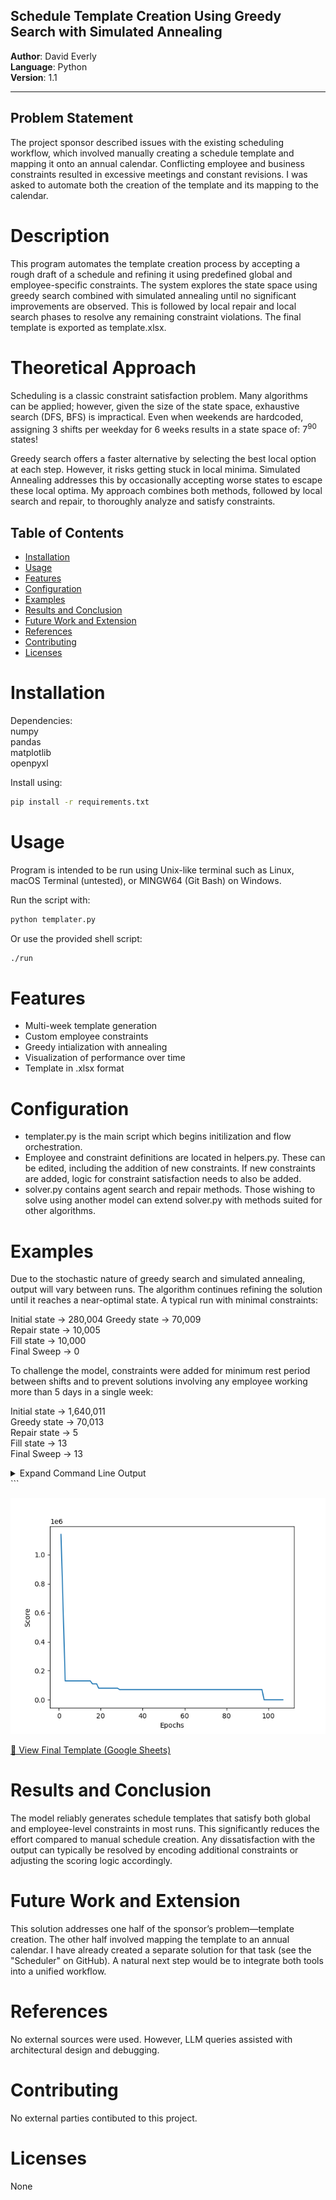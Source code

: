 ## Schedule Template Creation Using Greedy Search with Simulated Annealing

**Author**: David Everly  
**Language**: Python  
**Version**: 1.1   

---

## Problem Statement  
The project sponsor described issues with the existing scheduling workflow, which involved manually creating a schedule template and mapping it onto an annual calendar. Conflicting employee and business constraints resulted in excessive meetings and constant revisions. I was asked to automate both the creation of the template and its mapping to the calendar. 
  
# Description  
This program automates the template creation process by accepting a rough draft of a schedule and refining it using predefined global and employee-specific constraints. The system explores the state space using greedy search combined with simulated annealing until no significant improvements are observed. This is followed by local repair and local search phases to resolve any remaining constraint violations. The final template is exported as template.xlsx.

# Theoretical Approach
Scheduling is a classic constraint satisfaction problem. Many algorithms can be applied; however, given the size of the state space, exhaustive search (DFS, BFS) is impractical. Even when weekends are hardcoded, assigning 3 shifts per weekday for 6 weeks results in a state space of: 7<sup>90</sup> states!  

Greedy search offers a faster alternative by selecting the best local option at each step. However, it risks getting stuck in local minima. Simulated Annealing addresses this by occasionally accepting worse states to escape these local optima. My approach combines both methods, followed by local search and repair, to thoroughly analyze and satisfy constraints.

## Table of Contents
- [Installation](#installation)
- [Usage](#usage)
- [Features](#features)
- [Configuration](#configuration)
- [Examples](#examples)
- [Results and Conclusion](#results-and-conclusion)
- [Future Work and Extension](#future-work-and-extension)
- [References](#references)
- [Contributing](#contributing)
- [Licenses](#licenses)

# Installation
Dependencies:   
numpy  
pandas  
matplotlib  
openpyxl  

Install using:  
```bash
pip install -r requirements.txt  
```  

# Usage
Program is intended to be run using Unix-like terminal such as Linux, macOS Terminal (untested), or MINGW64 (Git Bash) on Windows.  

Run the script with: 
```bash 
python templater.py 
```  
Or use the provided shell script:    
```bash
./run  
```

# Features  
- Multi-week template generation  
- Custom employee constraints  
- Greedy intialization with annealing  
- Visualization of performance over time  
- Template in .xlsx format  

# Configuration  
- templater.py is the main script which begins initilization and flow orchestration.  
- Employee and constraint definitions are located in helpers.py.  These can be edited, including the addition of new constraints.  If new constraints are added, logic for constraint satisfaction needs to also be added.
- solver.py contains agent search and repair methods. Those wishing to solve using another model can extend solver.py with methods suited for other algorithms.  

# Examples  
Due to the stochastic nature of greedy search and simulated annealing, output will vary between runs. The algorithm continues refining the solution until it reaches a near-optimal state. A typical run with minimal constraints:    

Initial state -> 280,004 
Greedy state  -> 70,009  
Repair state  -> 10,005  
Fill state    -> 10,000  
Final Sweep   -> 0  

To challenge the model, constraints were added for minimum rest period between shifts and to prevent solutions involving any employee working more than 5 days in a single week:  

Initial state -> 1,640,011  
Greedy state  -> 70,013  
Repair state  -> 5   
Fill state    -> 13  
Final Sweep   -> 13  

<details>
<summary>Expand Command Line Output</summary>

```text  
$ ./run
Total required shifts over 6 weeks: 99 (Total Hours: 1188)
Total available hours from staff: 1560.0
✅ Staff-hour capacity seems sufficient.
Week: 0
Day 0: Josh,Britt | Night: Ashley
Day 1: Britt,UNFILLED | Night: Megan
Day 2: Kati,UNFILLED | Night: Liz
Day 3: Josh,Britt | Night: Ashley
Day 4: Josh,UNFILLED | Night: Ashley
Day 5: David,Kati | Night: Liz
Day 6: David,Kati | Night: Liz
Week: 1
Day 0: Kati,Britt | Night: Liz
Day 1: Britt,UNFILLED | Night: Josh
Day 2: David,Megan | Night: Ashley
Day 3: Kati,Britt | Night: Liz
Day 4: Kati,UNFILLED | Night: Liz
Day 5: Megan,UNFILLED | Night: Ashley
Day 6: Megan,UNFILLED | Night: Ashley
Week: 2
Day 0: Megan,Britt | Night: Ashley
Day 1: Britt,UNFILLED | Night: Megan
Day 2: Josh,UNFILLED | Night: Liz
Day 3: Megan,Britt | Night: Ashley
Day 4: Megan,UNFILLED | Night: Ashley
Day 5: David,Josh | Night: Liz
Day 6: David,Josh | Night: Liz
Week: 3
Day 0: Josh,Megan | Night: Liz
Day 1: Kati,UNFILLED | Night: Megan
Day 2: David,Britt | Night: Ashley
Day 3: Josh,Megan | Night: Liz
Day 4: Josh,UNFILLED | Night: Liz
Day 5: Britt,UNFILLED | Night: Ashley
Day 6: Britt,UNFILLED | Night: Ashley
Week: 4
Day 0: Britt,Kati | Night: Ashley
Day 1: Kati,UNFILLED | Night: Josh
Day 2: Megan,UNFILLED | Night: Liz
Day 3: Britt,Josh | Night: Ashley
Day 4: Britt,UNFILLED | Night: Ashley
Day 5: David,Megan | Night: Liz
Day 6: David,Megan | Night: Liz
Week: 5
Day 0: Megan,Britt | Night: Liz
Day 1: Britt,UNFILLED | Night: Megan
Day 2: David,Josh | Night: Ashley
Day 3: Megan,Britt | Night: Liz
Day 4: Megan,UNFILLED | Night: Liz
Day 5: Josh,UNFILLED | Night: Ashley
Day 6: Josh,UNFILLED | Night: Ashley

Starting Score: 1640011     
Starting greedy initialization…
-----------------Greedy Phase Complete--------------    
Greedy best state
Week: 0
Day 0: Megan,Britt | Night: Ashley
Day 1: Britt,UNFILLED | Night: Megan
Day 2: Kati,Josh | Night: Liz
Day 3: Josh,Britt | Night: Ashley
Day 4: Josh,UNFILLED | Night: Ashley
Day 5: David,Kati | Night: Liz
Day 6: David,Kati | Night: Liz
Week: 1
Day 0: Kati,Britt | Night: Liz
Day 1: Britt,UNFILLED | Night: Josh
Day 2: David,Megan | Night: Ashley
Day 3: Kati,Britt | Night: Liz
Day 4: Kati,UNFILLED | Night: Liz
Day 5: Megan,UNFILLED | Night: Ashley
Day 6: Megan,UNFILLED | Night: Ashley
Week: 2
Day 0: Megan,Britt | Night: Ashley
Day 1: Britt,UNFILLED | Night: Megan
Day 2: Josh,Kati | Night: Liz
Day 3: Megan,Kati | Night: Ashley
Day 4: Megan,UNFILLED | Night: Ashley
Day 5: David,Josh | Night: Liz
Day 6: David,Josh | Night: Liz
Week: 3
Day 0: Josh,Britt | Night: Liz
Day 1: Britt,UNFILLED | Night: Megan
Day 2: David,Megan | Night: Ashley
Day 3: Josh,Megan | Night: Liz
Day 4: Josh,UNFILLED | Night: Liz
Day 5: Britt,UNFILLED | Night: Ashley
Day 6: Britt,UNFILLED | Night: Ashley
Week: 4
Day 0: Britt,Kati | Night: Ashley
Day 1: Kati,UNFILLED | Night: Josh
Day 2: Megan,Kati | Night: Liz
Day 3: Britt,Josh | Night: Ashley
Day 4: Britt,UNFILLED | Night: Ashley
Day 5: David,Megan | Night: Liz
Day 6: David,Megan | Night: Liz
Week: 5
Day 0: Josh,Britt | Night: Liz
Day 1: Britt,UNFILLED | Night: Megan
Day 2: David,Megan | Night: Ashley
Day 3: Megan,Josh | Night: Liz
Day 4: Britt,UNFILLED | Night: Liz
Day 5: Josh,UNFILLED | Night: Ashley
Day 6: Josh,UNFILLED | Night: Ashley

Score: 70013
Starting post-Greedy repair…
Repair: swapped Megan@000 with Kati@020 70013→60013     
Repair: swapped Megan@200 with Josh@030 60013→50021     
Repair: swapped Josh@021 with Kati@000 50021→50019      
Repair: swapped Britt@031 with Josh@040 50019→50018     
Repair: swapped Josh@200 with Kati@021 50018→20015      
Repair: swapped Josh@000 with Kati@140 20015→20014      
Repair: swapped Megan@212 with Josh@220 20014→10014     
Repair: swapped Britt@301 with Kati@231 10014→10013     
Repair: swapped Kati@221 with Josh@330 10013→10010      
Repair: swapped Britt@310 with Josh@300 10010→10009     
Repair: swapped Josh@412 with Ashley@402 10009→10008    
Repair: swapped Ashley@412 with Megan@512 10008→11      
Repair: swapped Josh@500 with Megan@412 11→9
Repair: swapped Ashley@512 with Josh@402 9→7
Repair: swapped Josh@412 with Ashley@402 7→6
Repair: swapped Josh@512 with Ashley@522 6→5
Finished repairs in 17 No further repairs after 17 epochs
After Repair state
Week: 0
Day 0: Kati,Britt | Night: Ashley
Day 1: Britt,UNFILLED | Night: Megan
Day 2: Megan,Josh | Night: Liz
Day 3: Megan,Josh | Night: Ashley
Day 4: Britt,UNFILLED | Night: Ashley
Day 5: David,Kati | Night: Liz
Day 6: David,Kati | Night: Liz
Week: 1
Day 0: Kati,Britt | Night: Liz
Day 1: Britt,UNFILLED | Night: Josh
Day 2: David,Megan | Night: Ashley
Day 3: Kati,Britt | Night: Liz
Day 4: Josh,UNFILLED | Night: Liz
Day 5: Megan,UNFILLED | Night: Ashley
Day 6: Megan,UNFILLED | Night: Ashley
Week: 2
Day 0: Kati,Britt | Night: Ashley
Day 1: Britt,UNFILLED | Night: Josh
Day 2: Megan,Josh | Night: Liz
Day 3: Megan,Britt | Night: Ashley
Day 4: Megan,UNFILLED | Night: Ashley
Day 5: David,Josh | Night: Liz
Day 6: David,Josh | Night: Liz
Week: 3
Day 0: Britt,Kati | Night: Liz
Day 1: Josh,UNFILLED | Night: Megan
Day 2: David,Megan | Night: Ashley
Day 3: Kati,Megan | Night: Liz
Day 4: Josh,UNFILLED | Night: Liz
Day 5: Britt,UNFILLED | Night: Ashley
Day 6: Britt,UNFILLED | Night: Ashley
Week: 4
Day 0: Britt,Kati | Night: Josh
Day 1: Kati,UNFILLED | Night: Ashley
Day 2: Megan,Kati | Night: Liz
Day 3: Britt,Josh | Night: Ashley
Day 4: Britt,UNFILLED | Night: Ashley
Day 5: David,Megan | Night: Liz
Day 6: David,Megan | Night: Liz
Week: 5
Day 0: Megan,Britt | Night: Liz
Day 1: Britt,UNFILLED | Night: Ashley
Day 2: David,Megan | Night: Josh
Day 3: Megan,Josh | Night: Liz
Day 4: Britt,UNFILLED | Night: Liz
Day 5: Josh,UNFILLED | Night: Ashley
Day 6: Josh,UNFILLED | Night: Ashley

Score: 5
-----------------Repair Phase Complete--------------    
Filling Minimums…
After Filling state
Week: 0
Day 0: Kati,Britt | Night: Ashley
Day 1: Britt,UNFILLED | Night: Megan
Day 2: Megan,Josh | Night: Liz
Day 3: Megan,Josh | Night: Ashley
Day 4: Britt,UNFILLED | Night: Ashley
Day 5: David,Kati | Night: Liz
Day 6: David,Kati | Night: Liz
Week: 1
Day 0: Kati,Britt | Night: Liz
Day 1: Britt,UNFILLED | Night: Josh
Day 2: David,Megan | Night: Ashley
Day 3: Kati,Britt | Night: Liz
Day 4: Josh,UNFILLED | Night: Liz
Day 5: Megan,UNFILLED | Night: Ashley
Day 6: Megan,UNFILLED | Night: Ashley
Week: 2
Day 0: Kati,Britt | Night: Ashley
Day 1: Britt,UNFILLED | Night: Josh
Day 2: Megan,Josh | Night: Liz
Day 3: Megan,Britt | Night: Ashley
Day 4: Megan,UNFILLED | Night: Ashley
Day 5: David,Josh | Night: Liz
Day 6: David,Josh | Night: Liz
Week: 3
Day 0: Britt,Kati | Night: Liz
Day 1: Josh,UNFILLED | Night: Megan
Day 2: David,Megan | Night: Ashley
Day 3: Kati,Megan | Night: Liz
Day 4: Josh,UNFILLED | Night: Liz
Day 5: Britt,UNFILLED | Night: Ashley
Day 6: Britt,UNFILLED | Night: Ashley
Week: 4
Day 0: Britt,Kati | Night: Josh
Day 1: Kati,UNFILLED | Night: Ashley
Day 2: Megan,Kati | Night: Liz
Day 3: Britt,Josh | Night: Ashley
Day 4: Britt,UNFILLED | Night: Ashley
Day 5: David,Megan | Night: Liz
Day 6: David,Megan | Night: Liz
Week: 5
Day 0: Megan,Britt | Night: Liz
Day 1: Britt,UNFILLED | Night: Ashley
Day 2: David,Megan | Night: Josh
Day 3: Megan,Josh | Night: Liz
Day 4: Britt,UNFILLED | Night: Liz
Day 5: Josh,UNFILLED | Night: Ashley
Day 6: Josh,UNFILLED | Night: Ashley

Score: 13
-----------------Fill Phase Complete--------------      
Final Sweep…
After Sweep state
Week: 0
Day 0: Kati,Britt | Night: Ashley
Day 1: Britt,Josh | Night: Megan
Day 2: Megan,Josh | Night: Liz
Day 3: Megan,Josh | Night: Ashley
Day 4: Britt,Josh | Night: Ashley
Day 5: David,Kati | Night: Liz
Day 6: David,Kati | Night: Liz
Week: 1
Day 0: Kati,Britt | Night: Liz
Day 1: Britt,UNFILLED | Night: Josh
Day 2: David,Megan | Night: Ashley
Day 3: Kati,Britt | Night: Liz
Day 4: Josh,Kati | Night: Liz
Day 5: Megan,UNFILLED | Night: Ashley
Day 6: Megan,UNFILLED | Night: Ashley
Week: 2
Day 0: Kati,Britt | Night: Ashley
Day 1: Britt,Kati | Night: Josh
Day 2: Megan,Josh | Night: Liz
Day 3: Megan,Britt | Night: Ashley
Day 4: Megan,Kati | Night: Ashley
Day 5: David,Josh | Night: Liz
Day 6: David,Josh | Night: Liz
Week: 3
Day 0: Britt,Kati | Night: Liz
Day 1: Josh,UNFILLED | Night: Megan
Day 2: David,Megan | Night: Ashley
Day 3: Kati,Megan | Night: Liz
Day 4: Josh,Kati | Night: Liz
Day 5: Britt,UNFILLED | Night: Ashley
Day 6: Britt,UNFILLED | Night: Ashley
Week: 4
Day 0: Britt,Kati | Night: Josh
Day 1: Kati,UNFILLED | Night: Ashley
Day 2: Megan,Kati | Night: Liz
Day 3: Britt,Josh | Night: Ashley
Day 4: Britt,UNFILLED | Night: Ashley
Day 5: David,Megan | Night: Liz
Day 6: David,Megan | Night: Liz
Week: 5
Day 0: Megan,Britt | Night: Liz
Day 1: Britt,Kati | Night: Ashley
Day 2: David,Megan | Night: Josh
Day 3: Megan,Josh | Night: Liz
Day 4: Britt,Kati | Night: Liz
Day 5: Josh,Kati | Night: Ashley
Day 6: Josh,UNFILLED | Night: Ashley

Score: 13
-----------------Template Complete--------------        
Final Score: 13

--- Final Best Solution --- 
Week: 0
Day 0: Kati,Britt | Night: Ashley
Day 1: Britt,Josh | Night: Megan
Day 2: Megan,Josh | Night: Liz
Day 3: Megan,Josh | Night: Ashley
Day 4: Britt,Josh | Night: Ashley
Day 5: David,Kati | Night: Liz
Day 6: David,Kati | Night: Liz
Week: 1
Day 0: Kati,Britt | Night: Liz
Day 1: Britt,UNFILLED | Night: Josh
Day 2: David,Megan | Night: Ashley
Day 3: Kati,Britt | Night: Liz
Day 4: Josh,Kati | Night: Liz
Day 5: Megan,UNFILLED | Night: Ashley
Day 6: Megan,UNFILLED | Night: Ashley
Week: 2
Day 0: Kati,Britt | Night: Ashley
Day 1: Britt,Kati | Night: Josh
Day 2: Megan,Josh | Night: Liz
Day 3: Megan,Britt | Night: Ashley
Day 4: Megan,Kati | Night: Ashley
Day 5: David,Josh | Night: Liz
Day 6: David,Josh | Night: Liz
Week: 3
Day 0: Britt,Kati | Night: Liz
Day 1: Josh,UNFILLED | Night: Megan
Day 2: David,Megan | Night: Ashley
Day 3: Kati,Megan | Night: Liz
Day 4: Josh,Kati | Night: Liz
Day 5: Britt,UNFILLED | Night: Ashley
Day 6: Britt,UNFILLED | Night: Ashley
Week: 4
Day 0: Britt,Kati | Night: Josh
Day 1: Kati,UNFILLED | Night: Ashley
Day 2: Megan,Kati | Night: Liz
Day 3: Britt,Josh | Night: Ashley
Day 4: Britt,UNFILLED | Night: Ashley
Day 5: David,Megan | Night: Liz
Day 6: David,Megan | Night: Liz
Week: 5
Day 0: Megan,Britt | Night: Liz
Day 1: Britt,Kati | Night: Ashley
Day 2: David,Megan | Night: Josh
Day 3: Megan,Josh | Night: Liz
Day 4: Britt,Kati | Night: Liz
Day 5: Josh,Kati | Night: Ashley
Day 6: Josh,UNFILLED | Night: Ashley

Josh relative violation Day Shifts Per Week on 011      
Josh relative violation Consecutive Days on 011
Josh relative violation Day Shifts Per Week on 021      
Josh relative violation Consecutive Days on 021
Josh relative violation Day Shifts Per Week on 031      
Josh relative violation Consecutive Days on 031
Josh relative violation Day Shifts Per Week on 041      
Britt relative violation Minimum Rest on 231
Ashley relative violation Minimum Rest on 412
Megan relative violation Minimum Rest on 500
Ashley relative violation Minimum Rest on 512
Global Abs Violation: 0
Global Rel Violation: 0
Staff Abs Violation: 0
Staff Rel Violation: 13
Final Score: 13
UNFILLED: 108 hrs worked total
David: 108 hrs worked total
Josh: 216 hrs worked total
Kati: 216 hrs worked total
Britt: 216 hrs worked total
Liz: 216 hrs worked total
Megan: 216 hrs worked total
Ashley: 216 hrs worked total
UNFILLED:
  Weeks 0-1: 36 hrs
  Weeks 2-3: 36 hrs
  Weeks 4-5: 36 hrs
David:
  Weeks 0-1: 36 hrs
  Weeks 2-3: 36 hrs
  Weeks 4-5: 36 hrs
Josh:
  Weeks 0-1: 72 hrs
  Weeks 2-3: 72 hrs
  Weeks 4-5: 72 hrs
Kati:
  Weeks 0-1: 72 hrs
  Weeks 2-3: 72 hrs
  Weeks 4-5: 72 hrs
Britt:
  Weeks 0-1: 72 hrs
  Weeks 2-3: 72 hrs
  Weeks 4-5: 72 hrs
Liz:
  Weeks 0-1: 72 hrs
  Weeks 2-3: 72 hrs
  Weeks 4-5: 72 hrs
Megan:
  Weeks 0-1: 72 hrs
  Weeks 2-3: 72 hrs
  Weeks 4-5: 72 hrs
Ashley:
  Weeks 0-1: 72 hrs
  Weeks 2-3: 72 hrs
  Weeks 4-5: 72 hrs
  ```
</details> ```  

![Score by Epoch chart showing improvement over training](Results/Score_by_Epoch.png) 

[📄 View Final Template (Google Sheets)](https://docs.google.com/spreadsheets/d/1pQ2ikx7xCO3GEW18450oJszRIT6FUK3cu3nQw0aWBz8/edit?usp=sharing)


# Results and Conclusion
The model reliably generates schedule templates that satisfy both global and employee-level constraints in most runs. This significantly reduces the effort compared to manual schedule creation. Any dissatisfaction with the output can typically be resolved by encoding additional constraints or adjusting the scoring logic accordingly.

# Future Work and Extension  
This solution addresses one half of the sponsor’s problem—template creation. The other half involved mapping the template to an annual calendar. I have already created a separate solution for that task (see the "Scheduler" on GitHub). A natural next step would be to integrate both tools into a unified workflow.

# References  
No external sources were used. However, LLM queries assisted with architectural design and debugging.  

# Contributing  
No external parties contibuted to this project.  

# Licenses  
None